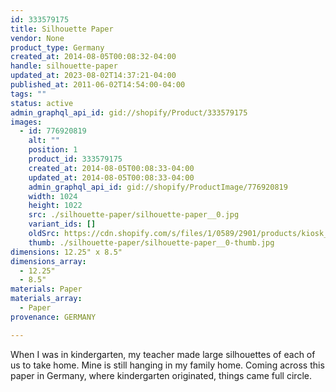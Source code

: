```yaml
---
id: 333579175
title: Silhouette Paper
vendor: None
product_type: Germany
created_at: 2014-08-05T00:08:32-04:00
handle: silhouette-paper
updated_at: 2023-08-02T14:37:21-04:00
published_at: 2011-06-02T14:54:00-04:00
tags: ""
status: active
admin_graphql_api_id: gid://shopify/Product/333579175
images:
  - id: 776920819
    alt: ""
    position: 1
    product_id: 333579175
    created_at: 2014-08-05T00:08:33-04:00
    updated_at: 2014-08-05T00:08:33-04:00
    admin_graphql_api_id: gid://shopify/ProductImage/776920819
    width: 1024
    height: 1022
    src: ./silhouette-paper/silhouette-paper__0.jpg
    variant_ids: []
    oldSrc: https://cdn.shopify.com/s/files/1/0589/2901/products/kiosk_shiloettepaper.tif.jpeg?v=1407211713
    thumb: ./silhouette-paper/silhouette-paper__0-thumb.jpg
dimensions: 12.25" x 8.5"
dimensions_array:
  - 12.25"
  - 8.5"
materials: Paper
materials_array:
  - Paper
provenance: GERMANY

---
```


When I was in kindergarten, my teacher made large silhouettes of each of us to take home. Mine is still hanging in my family home. Coming across this paper in Germany, where kindergarten originated, things came full circle.